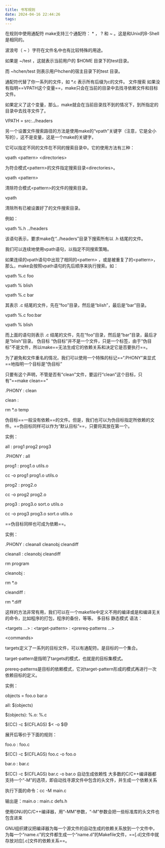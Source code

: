 ```yaml
---
title: 书写规则
date: 2024-04-16 22:44:26
tags: 
---
```


在规则中使用通配符
make支持三个通配符： \* ， ? 和 ~ 。这是和Unix的B-Shell是相同的。

波浪号（ ~ ）字符在文件名中也有比较特殊的用途。

如果是 ~/test ，这就表示当前用户的 \$HOME 目录下的test目录。

而 ~hchen/test 则表示用户hchen的宿主目录下的test 目录。

通配符代替了你一系列的文件，如 \*.c 表示所有后缀为c的文件。
文件搜索
如果没有指明==VPATH这个变量==，make只会在当前的目录中去找寻依赖文件和目标文件。

如果定义了这个变量，那么，make就会在当前目录找不到的情况下，到所指定的目录中去找寻文件了。

VPATH = src:../headers

另一个设置文件搜索路径的方法是使用make的“vpath”关键字（注意，它是全小写的），这不是变量，这是一个make的关键字，

它可以指定不同的文件在不同的搜索目录中。它的使用方法有三种：

vpath \<pattern\> \<directories\>

为符合模式\<pattern\>的文件指定搜索目录\<directories\>。

vpath \<pattern\>

清除符合模式\<pattern\>的文件的搜索目录。

vpath

清除所有已被设置好了的文件搜索目录。

例如：

vpath %.h ../headers

该语句表示，要求make在“../headers”目录下搜索所有以 .h 结尾的文件。

我们可以连续地使用vpath语句，以指定不同搜索策略。

如果连续的vpath语句中出现了相同的\<pattern\> ，或是被重复了的\<pattern\>，那么，make会按照vpath语句的先后顺序来执行搜索。如：

vpath %.c foo

vpath % blish

vpath %.c bar

其表示 .c 结尾的文件，先在“foo”目录，然后是“blish”，最后是“bar”目录。

vpath %.c foo:bar

vpath % blish

而上面的语句则表示 .c 结尾的文件，先在“foo”目录，然后是“bar”目录，最后才是“blish”目录。
伪目标
“伪目标”并不是一个文件，只是一个标签，由于“伪目标”不是文件，所以make==无法生成它的依赖关系和决定它是否要执行==。

为了避免和文件重名的情况，我们可以使用一个特殊的标记==“.PHONY”来显式==地指明一个目标是“伪目标”

只要有这个声明，不管是否有“clean”文件，要运行“clean”这个目标，只有“==make clean==”

.PHONY : clean

clean :

rm \*.o temp

伪目标==一般没有依赖==的文件。但是，我们也可以为伪目标指定所依赖的文件。==伪目标同样可以作为“默认目标”==，只要将其放在第一个。

实例：

all : prog1 prog2 prog3

.PHONY : all

prog1 : prog1.o utils.o

cc -o prog1 prog1.o utils.o

prog2 : prog2.o

cc -o prog2 prog2.o

prog3 : prog3.o sort.o utils.o

cc -o prog3 prog3.o sort.o utils.o

==伪目标同样也可成为依赖==。

实例：

.PHONY : cleanall cleanobj cleandiff

cleanall : cleanobj cleandiff

rm program

cleanobj :

rm \*.o

cleandiff :

rm \*.diff

这样的方法非常有用，我们可以在一个makefile中定义不用的编译或是和编译无关的命令，比如程序的打包，程序的备份，等等。
多目标
静态模式
语法：

\<targets ...\> : \<target-pattern\> : \<prereq-patterns ...\>

\<commands\>

targets定义了一系列的目标文件，可以有通配符。是目标的一个集合。

target-pattern是指明了targets的模式，也就是的目标集模式。

prereq-patterns是目标的依赖模式，它对target-pattern形成的模式再进行一次依赖目标的定义。

实例：

objects = foo.o bar.o

all: \$(objects)

\$(objects): %.o: %.c

\$(CC) -c \$(CFLAGS) \$\< -o \$@

展开后等价于下面的规则：

foo.o : foo.c

\$(CC) -c \$(CFLAGS) foo.c -o foo.o

bar.o : bar.c

\$(CC) -c \$(CFLAGS) bar.c -o bar.o
自动生成依赖性
大多数的C/C++编译器都支持一个“-M”的选项，即自动找寻源文件中包含的头文件，并生成一个依赖关系

执行下面的命令：cc -M main.c

输出是：main.o : main.c defs.h

使用GNU的C/C++编译器，用“-MM”参数，“-M”参数会把一些标准库的头文件也包含进来

GNU组织建议把编译器为每一个源文件的自动生成的依赖关系放到一个文件中，为每一个“name.c”的文件都生成一个“name.d”的Makefile文件，==\[.d\]文件中就存放对应\[.c\]文件的依赖关系==。
